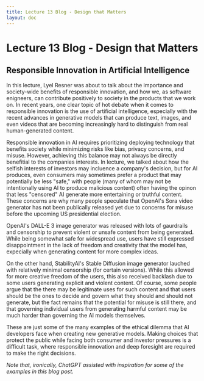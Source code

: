 ```yaml
---
title: Lecture 13 Blog - Design that Matters
layout: doc
---
```


# Lecture 13 Blog - Design that Matters

## Responsible Innovation in Artificial Intelligence

In this lecture, Lyel Resner was about to talk about the importance and society-wide benefits of responsible innovation, and how we, as software enigneers, can contribute positively to society in the products that we work on. In recent years, one clear topic of hot debate when it comes to responsible innovation is the use of artificial intelligence, especially with the recent advances in generative models that can produce text, images, and even videos that are becoming increasingly hard to distinguish from real human-generated content.

Responsible innovation in AI requires prioritizing deploying technology that benefits society while minimizing risks like bias, privacy concerns, and misuse. However, achieving this balance may not always be directly benefitial to the companies interests. In lecture, we talked about how the selfish interests of investors may incluence a company's decision, but for AI produces, even consumers may sometimes prefer a product that may potentially be less "safe," with people (many of whom may not be intentionally using AI to produce malicious content) often having the opinon that less "censored" AI generate more entertaining or truthful content. These concerns are why many people speculate that OpenAI's Sora video generator has not been publically released yet due to concerns for misuse before the upcoming US presidential election.

OpenAI's DALL-E 3 image generator was released with lots of gaurdrails and censorship to prevent violent or unsafe content from being generated. While being somewhat safe for widespread use, users have still expressed disappointment in the lack of freedom and creativity that the model has, expecially when generating content for more complex ideas. 

On the other hand, StabilityAI's Stable Diffusion image generator lauched with relatively minimal censorship (for certain versions). While this allowed for more creative freedom of the users, this also received backlash due to some users generating explicit and violent content. Of course, some people argue that the there may be legitimate uses for such content and that users should be the ones to decide and govern what they should and should not generate, but the fact remains that the potential for misuse is still there, and that governing individual users from generating harmful content may be much harder than governing the AI models themselves. 

These are just some of the many examples of the ethical dilemma that AI developers face when creating new generative models. Making choices that protect the public while facing both consumer and investor pressures is a difficult task, where responsible innovation and deep foresight are required to make the right decisions. 

*Note that, ironically, ChatGPT assisted with inspiration for some of the examples in this blog post.*